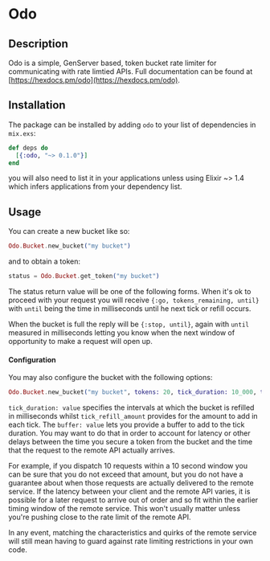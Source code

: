 # Odo

## Description

Odo is a simple, GenServer based, token bucket rate limiter for communicating with rate limtied APIs.  Full documentation 
can be found at [https://hexdocs.pm/odo](https://hexdocs.pm/odo).

## Installation

The package can be installed by adding `odo` to your list of dependencies in `mix.exs`:

```elixir
def deps do
  [{:odo, "~> 0.1.0"}]
end
```

you will also need to list it in your applications unless using Elixir ~> 1.4 which infers applications from
your dependency list.

## Usage

You can create a new bucket like so:

```elixir
Odo.Bucket.new_bucket("my bucket")
```

and to obtain a token:

```elixir
status = Odo.Bucket.get_token("my bucket")
```

The status return value will be one of the following forms.  When it's ok to proceed with your request you will receive
`{:go, tokens_remaining, until}` with `until` being the time in milliseconds until he next tick or refill occurs.

When the bucket is full the reply will be `{:stop, until}`, again with `until` measured in milliseconds letting you know
when the next window of opportunity to make a request will open up.

#### Configuration

You may also configure the bucket with the following options:

```elixir
Odo.Bucket.new_bucket("my bucket", tokens: 20, tick_duration: 10_000, tick_refill_amount: 20, buffer: 200)
```

`tick_duration: value` specifies the intervals at which the bucket is refilled in milliseconds whilst `tick_refill_amount`
provides for the amount to add in each tick.  The `buffer: value` lets you provide a buffer to add to the tick duration.
You may want to do that in order to account for latency or other delays between the time you secure a token from the bucket
and the time that the request to the remote API actually arrives.

For example, if you dispatch 10 requests within a 10 second window you can be sure that you do not exceed that amount,
but you do not have a guarantee about when those requests are actually delivered to the remote service.  If the latency
between your client and the remote API varies, it is possible for a later request to arrive out of order and so fit
within the earlier timing window of the remote service.  This won't usually matter unless you're pushing close to the
rate limit of the remote API.

In any event, matching the characteristics and quirks of the remote service will still mean having to guard against
rate limiting restrictions in your own code.
 







